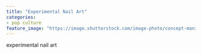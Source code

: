 ```yaml
---
title: "Experimental Nail Art"
categories:
- pop culture
feature_image: "https://image.shutterstock.com/image-photo/concept-manicure-nail-polish-pedicure-260nw-1828377311.jpg"
---
```


experimental nail art